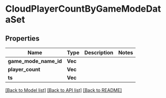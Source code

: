 # CloudPlayerCountByGameModeDataSet

## Properties

Name | Type | Description | Notes
------------ | ------------- | ------------- | -------------
**game_mode_name_id** | **Vec<String>** |  | 
**player_count** | **Vec<i64>** |  | 
**ts** | **Vec<i64>** |  | 

[[Back to Model list]](../README.md#documentation-for-models) [[Back to API list]](../README.md#documentation-for-api-endpoints) [[Back to README]](../README.md)


